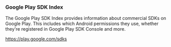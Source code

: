 
### Google Play SDK Index

The Google Play SDK Index provides information about commercial SDKs on Google Play. This includes which Android permissions they use, whether they're registered in Google Play SDK Console and more.

https://play.google.com/sdks

